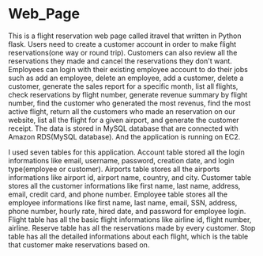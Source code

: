 # Web_Page

This is a flight reservation  web page called  itravel that written in Python flask. 
Users need to create a customer account in order to make flight reservations(one way or round trip). Customers
can also review all the reservations they made and cancel the reservations they don't want. Employees can login with
their existing employee account to do their jobs such as add an employee, delete an employee, add a customer, delete 
a customer, generate the sales report for a specific month, list all flights, check reservations by flight number, 
generate revenue summary by flight number, find the customer who generated the most revenus, find the most active 
flight, return all the customers who made an reservation on our website, list all the flight for a given airport, 
and generate the customer receipt. The data is stored in MySQL database that are connected with Amazon RDS(MySQL 
database). And the application is running on EC2. 

I used seven tables for this application. Account table stored all the login informations like email, username, 
password, creation date, and login type(employee or customer). Airports table stores all the airports informations like
airport id, airport name, country, and city. Customer table stores all the customer informations like first name, last 
name, address, email, credit card, and phone number. Employee table stores all the employee informations like first name, 
last name, email, SSN, address, phone number, hourly rate, hired date, and password for employee login. Flight table has
all the basic flight informations like airline id, flight number, airline. Reserve table has all the reservations made by 
every customer. Stop table has all the detailed informations about each flight, which is the table that customer make
reservations based on. 
